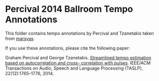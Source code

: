 # Percival 2014 Ballroom Tempo Annotations

This folder contains tempo annotations by Percival and Tzanetakis
taken from [marsyas](http://www.marsyas.info/tempo/).

If you use these annotations, please cite the following paper:    

Graham Percival and George Tzanetakis. [Streamlined tempo estimation based on autocorrelation and cross- correlation with pulses](https://www.researchgate.net/profile/George_Tzanetakis/publication/265130658_Streamlined_Tempo_Estimation_Based_on_Autocorrelation_and_Cross-correlation_With_Pulses/links/542c3e1a0cf27e39fa93dfdb.pdf). IEEE/ACM Transactions on Audio, Speech and Language Processing (TASLP), 22(12):1765–1776, 2014.
